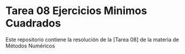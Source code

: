 # Tarea 08 Ejercicios Minimos Cuadrados
Este repositorio contiene la resolución de la [Tarea 08] de la materia de Métodos Numéricos
